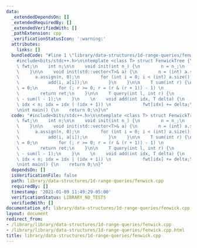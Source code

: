 ```yaml
---
data:
  _extendedDependsOn: []
  _extendedRequiredBy: []
  _extendedVerifiedWith: []
  _pathExtension: cpp
  _verificationStatusIcon: ':warning:'
  attributes:
    links: []
  bundledCode: "#line 1 \"library/data-structures/1d-range-queries/fenwick.cpp\"\n\
    #include<bits/stdc++.h>\n\ntemplate <class T> struct FenwickTree {\n    std::vector<T>\
    \ fwt;\n    int n;\n\n    void init(int n_) {\n        n = n_;\n        fwt.resize(n);\n\
    \    }\n\n    void init(std::vector<T>& a) {\n        n = (int) a.size();\n  \
    \      a.assign(n, 0);\n        for (int i = 0; i < (int) a.size(); i++) {\n \
    \           add(i, a[i]);\n        }\n    }\n\n    T sum(int r) {\n        T ret\
    \ = 0;\n        for (; r >= 0; r = (r & (r + 1)) - 1) \n            ret += fwt[r];\n\
    \        return ret;\n    }\n\n    T query(int l, int r) {\n        return sum(r)\
    \ - sum(l - 1);\n    }\n    \n    void add(int idx, T delta) {\n        for (;\
    \ idx < n; idx = idx | (idx + 1)) \n            fwt[idx] += delta;\n    }\n};\n\
    \nint main() {\n    return 0;\n}\n"
  code: "#include<bits/stdc++.h>\n\ntemplate <class T> struct FenwickTree {\n    std::vector<T>\
    \ fwt;\n    int n;\n\n    void init(int n_) {\n        n = n_;\n        fwt.resize(n);\n\
    \    }\n\n    void init(std::vector<T>& a) {\n        n = (int) a.size();\n  \
    \      a.assign(n, 0);\n        for (int i = 0; i < (int) a.size(); i++) {\n \
    \           add(i, a[i]);\n        }\n    }\n\n    T sum(int r) {\n        T ret\
    \ = 0;\n        for (; r >= 0; r = (r & (r + 1)) - 1) \n            ret += fwt[r];\n\
    \        return ret;\n    }\n\n    T query(int l, int r) {\n        return sum(r)\
    \ - sum(l - 1);\n    }\n    \n    void add(int idx, T delta) {\n        for (;\
    \ idx < n; idx = idx | (idx + 1)) \n            fwt[idx] += delta;\n    }\n};\n\
    \nint main() {\n    return 0;\n}"
  dependsOn: []
  isVerificationFile: false
  path: library/data-structures/1d-range-queries/fenwick.cpp
  requiredBy: []
  timestamp: '2021-01-09 11:49:29-05:00'
  verificationStatus: LIBRARY_NO_TESTS
  verifiedWith: []
documentation_of: library/data-structures/1d-range-queries/fenwick.cpp
layout: document
redirect_from:
- /library/library/data-structures/1d-range-queries/fenwick.cpp
- /library/library/data-structures/1d-range-queries/fenwick.cpp.html
title: library/data-structures/1d-range-queries/fenwick.cpp
---
```

